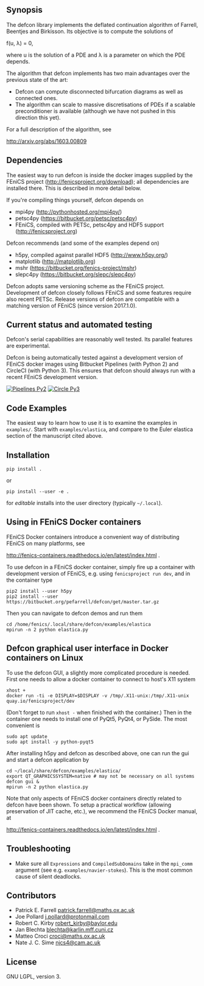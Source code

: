 ## Synopsis

The defcon library implements the deflated continuation algorithm of
Farrell, Beentjes and Birkisson. Its objective is to compute the
solutions of

f(u, λ) = 0,

where u is the solution of a PDE and λ is a parameter on which the PDE
depends.

The algorithm that defcon implements has two main advantages over the
previous state of the art:

* Defcon can compute disconnected bifurcation diagrams as well as connected
  ones.
* The algorithm can scale to massive discretisations of PDEs if a scalable
  preconditioner is available (although we have not pushed in this direction
  this yet).

For a full description of the algorithm, see

http://arxiv.org/abs/1603.00809

## Dependencies

The easiest way to run defcon is inside the docker images supplied by the FEniCS
project (http://fenicsproject.org/download); all dependencies are installed
there. This is described in more detail below.

If you're compiling things yourself, defcon depends on

* mpi4py (http://pythonhosted.org/mpi4py/)
* petsc4py (https://bitbucket.org/petsc/petsc4py)
* FEniCS, compiled with PETSc, petsc4py and HDF5 support (http://fenicsproject.org)

Defcon recommends (and some of the examples depend on)

* h5py, compiled against parallel HDF5 (http://www.h5py.org/)
* matplotlib (http://matplotlib.org)
* mshr (https://bitbucket.org/fenics-project/mshr)
* slepc4py (https://bitbucket.org/slepc/slepc4py)

Defcon adopts same versioning scheme as the FEniCS project. Development of
defcon closely follows FEniCS and some features require also recent PETSc.
Release versions of defcon are compatible with a matching version of FEniCS
(since version 2017.1.0).

## Current status and automated testing

Defcon's serial capabilities are reasonably well tested. Its parallel features
are experimental.

Defcon is being automatically tested against a development version of FEniCS
docker images using Bitbucket Pipelines (with Python 2) and CircleCI (with
Python 3). This ensures that defcon should always run with a recent FEniCS
development version.

[![Pipelines Py2](https://bitbucket-badges.useast.atlassian.io/badge/fenics-project/dolfin.svg)](https://bitbucket.org/fenics-project/dolfin/addon/pipelines/home)
[![Circle Py3](https://circleci.com/bb/pefarrell/defcon.svg?style=svg)](https://circleci.com/bb/pefarrell/defcon)

## Code Examples

The easiest way to learn how to use it is to examine the examples in
`examples/`. Start with `examples/elastica`, and compare to the Euler elastica
section of the manuscript cited above.

## Installation

    pip install .

or

    pip install --user -e .

for *editable* installs into the user directory (typically `~/.local`).

## Using in FEniCS Docker containers

FEniCS Docker containers introduce a convenient way of distributing FEniCS on
many platforms, see

http://fenics-containers.readthedocs.io/en/latest/index.html .

To use defcon in a FEniCS docker container, simply fire up a container with
development version of FEniCS, e.g. using `fenicsproject run dev`, and in the
container type

    pip2 install --user h5py
    pip2 install --user https://bitbucket.org/pefarrell/defcon/get/master.tar.gz

Then you can navigate to defcon demos and run them

    cd /home/fenics/.local/share/defcon/examples/elastica
    mpirun -n 2 python elastica.py

## Defcon graphical user interface in Docker containers on Linux

To use the defcon GUI, a slightly more complicated procedure is needed. First
one needs to allow a docker container to connect to host's X11 system

    xhost +
    docker run -ti -e DISPLAY=$DISPLAY -v /tmp/.X11-unix:/tmp/.X11-unix quay.io/fenicsproject/dev

(Don't forget to run `xhost -` when finished with the container.) Then in
the container one needs to install one of PyQt5, PyQt4, or PySide.
The most convenient is

    sudo apt update
    sudo apt install -y python-pyqt5

After installing h5py and defcon as described above, one can run the gui and
start a defcon application by

    cd ~/local/share/defcon/examples/elastica/
    export QT_GRAPHICSSYSTEM=native # may not be necessary on all systems
    defcon gui &
    mpirun -n 2 python elastica.py

Note that only aspects of FEniCS docker containers directly related to defcon
have been shown. To setup a practical workflow (allowing preservation of JIT
cache, etc.), we recommend the FEniCS Docker manual, at

http://fenics-containers.readthedocs.io/en/latest/index.html .

## Troubleshooting

* Make sure all `Expressions` and `CompiledSubDomains` take in the `mpi_comm` argument
  (see e.g. `examples/navier-stokes`). This is the most common cause of silent
  deadlocks.

## Contributors

* Patrick E. Farrell <patrick.farrell@maths.ox.ac.uk>
* Joe Pollard <j.pollard@protonmail.com>
* Robert C. Kirby <robert_kirby@baylor.edu>
* Jan Blechta <blechta@karlin.mff.cuni.cz>
* Matteo Croci <croci@maths.ox.ac.uk>
* Nate J. C. Sime <njcs4@cam.ac.uk>

## License

GNU LGPL, version 3.
